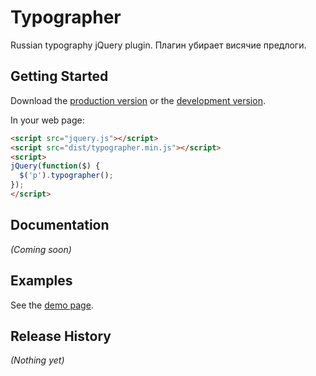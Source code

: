 # Typographer

Russian typography jQuery plugin. Плагин убирает висячие предлоги.

## Getting Started
Download the [production version][min] or the [development version][max].

[min]: https://raw.githubusercontent.com/sakharstudio/typographer/master/dist/jquery.typographer.min.js
[max]: https://raw.githubusercontent.com/sakharstudio/typographer/master/dist/jquery.typographer.js

In your web page:

```html
<script src="jquery.js"></script>
<script src="dist/typographer.min.js"></script>
<script>
jQuery(function($) {
  $('p').typographer();
});
</script>
```

## Documentation
_(Coming soon)_

## Examples
See the [demo page][demo].

[demo]: http://yuraloginoff.github.io/typographer/

## Release History
_(Nothing yet)_

